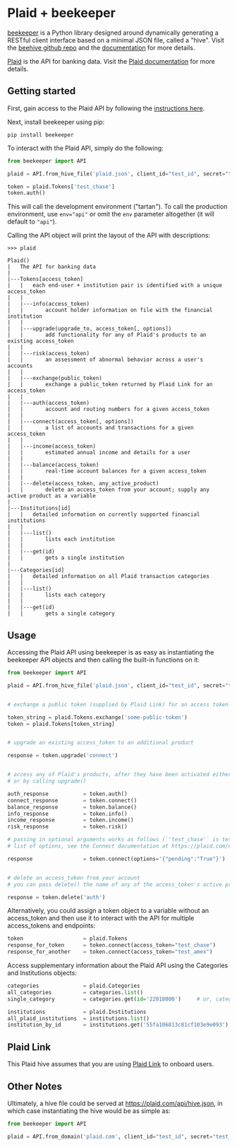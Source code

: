 # Plaid + beekeeper

[beekeeper](https://github.com/haikuginger/beekeeper) is a Python library designed around dynamically generating a RESTful client interface based on a minimal JSON file, called a "hive".  Visit the [beehive github repo](https://github.com/haikuginger/beekeeper) and the [documentation](https://beekeeper.readthedocs.org/en/latest/) for more details.

[Plaid](https://plaid.com/) is the API for banking data.  Visit the [Plaid documentation](https://www.plaid.com/docs/) for more details.

## Getting started

First, gain access to the Plaid API by following the [instructions here](https://www.plaid.com/docs/#gaining-access).

Next, install beekeeper using pip:

```
pip install beekeeper
```

To interact with the Plaid API, simply do the following:

```python
from beekeeper import API

plaid = API.from_hive_file('plaid.json', client_id="test_id", secret="test_secret", env="tartan")

token = plaid.Tokens['test_chase']
token.auth()

```

This will call the development environment ("tartan").  To call the production environment, use `env="api"` or omit the `env` parameter altogether (it will default to `"api"`).

Calling the API object will print the layout of the API with descriptions:

```
>>> plaid

Plaid()
|   The API for banking data
|
|---Tokens[access_token]
|   |   each end-user + institution pair is identified with a unique access_token
|   |
|   |---info(access_token)
|   |       account holder information on file with the financial institution
|   |
|   |---upgrade(upgrade_to, access_token[, options])
|   |       add functionality for any of Plaid's products to an existing access_token
|   |
|   |---risk(access_token)
|   |       an assessment of abnormal behavior across a user's accounts
|   |
|   |---exchange(public_token)
|   |       exchange a public_token returned by Plaid Link for an access_token
|   |
|   |---auth(access_token)
|   |       account and routing numbers for a given access_token
|   |
|   |---connect(access_token[, options])
|   |       a list of accounts and transactions for a given access_token
|   |
|   |---income(access_token)
|   |       estimated annual income and details for a user
|   |
|   |---balance(access_token)
|   |       real-time account balances for a given access_token
|   |
|   |---delete(access_token, any_active_product)
|   |       delete an access_token from your account; supply any active product as a variable
|
|---Institutions[id]
|   |   detailed information on currently supported financial institutions
|   |
|   |---list()
|   |       lists each institution
|   |
|   |---get(id)
|   |       gets a single institution
|
|---Categories[id]
|   |   detailed information on all Plaid transaction categories
|   |
|   |---list()
|   |       lists each category
|   |
|   |---get(id)
|   |       gets a single category

```

## Usage

Accessing the Plaid API using beekeeper is as easy as instantiating the beekeeper API objects and then calling the built-in functions on it:

```python
from beekeeper import API

plaid = API.from_hive_file('plaid.json', client_id="test_id", secret="test_secret", env="tartan")


# exchange a public token (supplied by Plaid Link) for an access token

token_string = plaid.Tokens.exchange('some-public-token')
token = plaid.Tokens[token_string]


# upgrade an existing access_token to an additional product

response = token.upgrade('connect')


# access any of Plaid's products, after they have been activated either during the Link process
# or by calling upgrade()

auth_response 			= token.auth()
connect_response 		= token.connect()
balance_response 		= token.balance()
info_response 			= token.info()
income_response 		= token.income()
risk_response 			= token.risk()

# passing in optional arguments works as follows (`'test_chase'` is test access_token; for a full 
# list of options, see the Connect documentation at https://plaid.com/docs/#retrieve-transactions

response 				= token.connect(options='{"pending":"True"}')


# delete an access_token from your account
# you can pass delete() the name of any of the access_token's active products

response = token.delete('auth')
```

Alternatively, you could assign a token object to a variable without an access_token and then use it to interact with the API for multiple access_tokens and endpoints:

```python
token 					= plaid.Tokens
response_for_token		= token.connect(access_token="test_chase")
response_for_another	= token.connect(access_token="test_amex")
```

Access supplementary information about the Plaid API using the Categories and Institutions objects:

```python
categories 				= plaid.Categories
all_categories			= categories.list()
single_category			= categories.get(id='22018000')		# or, categories['22018000'].get()

institutions 			= plaid.Institutions
all_plaid_institutions	= institutions.list()
institution_by_id		= institutions.get('55fa106813c81cf103e9e093')

```


## Plaid Link

This Plaid hive assumes that you are using [Plaid Link](https://plaid.com/docs/link/) to onboard users.


## Other Notes

Ultimately, a hive file could be served at https://plaid.com/api/hive.json, in which case instantiating the hive would be as simple as:

```python
from beekeeper import API

plaid = API.from_domain('plaid.com', client_id="test_id", secret="test_secret")
```
